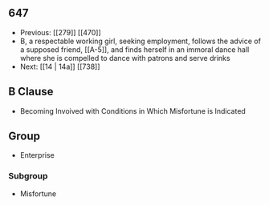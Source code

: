 ## 647
- Previous: [[279]] [[470]] 
- B, a respectable working girl, seeking employment, follows the advice of a supposed friend, [[A-5]], and finds herself in an immoral dance hall where she is compelled to dance with patrons and serve drinks
- Next: [[14 | 14a]] [[738]] 

## B Clause
- Becoming Invoived with Conditions in Which Misfortune is Indicated

## Group
- Enterprise

### Subgroup
- Misfortune

